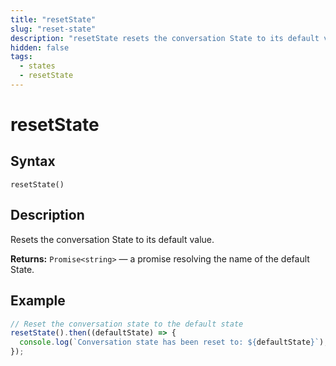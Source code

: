```yaml
---
title: "resetState"
slug: "reset-state"
description: "resetState resets the conversation State to its default value."
hidden: false
tags:
  - states
  - resetState
---
```


# resetState

## Syntax
 
`resetState()`

## Description

Resets the conversation State to its default value.

**Returns:** `Promise<string>` — a promise resolving the name of the default State.

## Example

```js
// Reset the conversation state to the default state
resetState().then((defaultState) => {
  console.log(`Conversation state has been reset to: ${defaultState}`);
});
```